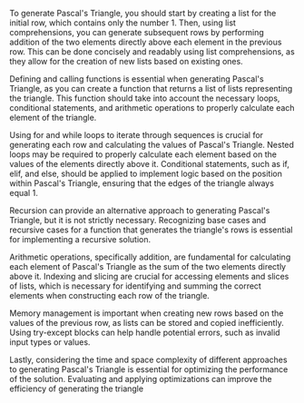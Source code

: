 To generate Pascal's Triangle, you should start by creating a list for the initial row, which contains only the number 1. Then, using list comprehensions, you can generate subsequent rows by performing addition of the two elements directly above each element in the previous row. This can be done concisely and readably using list comprehensions, as they allow for the creation of new lists based on existing ones.

Defining and calling functions is essential when generating Pascal's Triangle, as you can create a function that returns a list of lists representing the triangle. This function should take into account the necessary loops, conditional statements, and arithmetic operations to properly calculate each element of the triangle.

Using for and while loops to iterate through sequences is crucial for generating each row and calculating the values of Pascal's Triangle. Nested loops may be required to properly calculate each element based on the values of the elements directly above it. Conditional statements, such as if, elif, and else, should be applied to implement logic based on the position within Pascal's Triangle, ensuring that the edges of the triangle always equal 1.

Recursion can provide an alternative approach to generating Pascal's Triangle, but it is not strictly necessary. Recognizing base cases and recursive cases for a function that generates the triangle's rows is essential for implementing a recursive solution.

Arithmetic operations, specifically addition, are fundamental for calculating each element of Pascal's Triangle as the sum of the two elements directly above it. Indexing and slicing are crucial for accessing elements and slices of lists, which is necessary for identifying and summing the correct elements when constructing each row of the triangle.

Memory management is important when creating new rows based on the values of the previous row, as lists can be stored and copied inefficiently. Using try-except blocks can help handle potential errors, such as invalid input types or values.

Lastly, considering the time and space complexity of different approaches to generating Pascal's Triangle is essential for optimizing the performance of the solution. Evaluating and applying optimizations can improve the efficiency of generating the triangle
